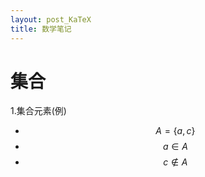 ```yaml
---
layout: post_KaTeX
title: 数学笔记
---
```

 
集合
===
1\.集合元素(例)
+ $$A=\{a,c\}$$
+ $$a\in A$$
+ $$c\notin A$$
